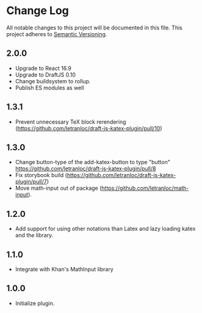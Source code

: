 # Change Log

All notable changes to this project will be documented in this file.
This project adheres to [Semantic Versioning](http://semver.org/).

## 2.0.0

-   Upgrade to React 16.9
-   Upgrade to DraftJS 0.10
-   Change buildsystem to rollup.
-   Publish ES modules as well

## 1.3.1

-   Prevent unnecessary TeX block rerendering (https://github.com/letranloc/draft-js-katex-plugin/pull/10)

## 1.3.0

-   Change button-type of the add-katex-button to type "button" https://github.com/letranloc/draft-js-katex-plugin/pull/8
-   Fix storybook build (https://github.com/letranloc/draft-js-katex-plugin/pull/7)
-   Move math-input out of package (https://github.com/letranloc/math-input).

## 1.2.0

-   Add support for using other notations than Latex and lazy loading katex and the library.

## 1.1.0

-   Integrate with Khan's MathInput library

## 1.0.0

-   Initialize plugin.
